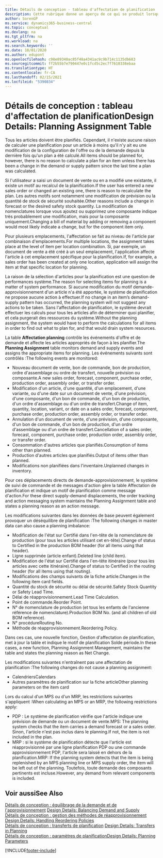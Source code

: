```yaml
---
title: Détails de conception - tableau d'affectation de planification | Microsoft Docs
description: Cette rubrique donne un aperçu de ce qui se produit lorsque vous modifiez la planification d'un article.
author: SorenGP
ms.service: dynamics365-business-central
ms.topic: conceptual
ms.devlang: na
ms.tgt_pltfrm: na
ms.workload: na
ms.search.keywords: ''
ms.date: 10/01/2020
ms.author: edupont
ms.openlocfilehash: c98e89340ac85f48a4341ac9c9b714c1135db683
ms.sourcegitcommit: ff2b55b7e790447e0c1fcd5c2ec7f7610338ebaa
ms.translationtype: HT
ms.contentlocale: fr-CA
ms.lasthandoff: 02/15/2021
ms.locfileid: "5390834"
---
```

# <a name="design-details-planning-assignment-table"></a><span data-ttu-id="8c4d7-103">Détails de conception : tableau d'affectation de planification</span><span class="sxs-lookup"><span data-stu-id="8c4d7-103">Design Details: Planning Assignment Table</span></span>
<span data-ttu-id="8c4d7-104">Tous les articles doivent être planifiés. Cependant, il n'existe aucune raison de calculer une planification pour un article à moins qu'il n'y ait eu une modification de la configuration de l'offre ou de la demande depuis la dernière fois qu'un plan a été calculé.</span><span class="sxs-lookup"><span data-stu-id="8c4d7-104">All items should be planned for, however, there is no reason to calculate a plan for an item unless there has been a change in the demand or supply pattern since the last time a plan was calculated.</span></span>  

<span data-ttu-id="8c4d7-105">Si l'utilisateur a saisi un document de vente ou en a modifié une existante, il existe un motif au recalcul de la planification.</span><span class="sxs-lookup"><span data-stu-id="8c4d7-105">If the user has entered a new sales order or changed an existing one, there is reason to recalculate the plan.</span></span> <span data-ttu-id="8c4d7-106">Les autres motifs sont notamment une modification de prévision ou la quantité de stock de sécurité souhaitée.</span><span class="sxs-lookup"><span data-stu-id="8c4d7-106">Other reasons include a change in forecast or the desired safety stock quantity.</span></span> <span data-ttu-id="8c4d7-107">La modification de nomenclatures lorsque vous ajoutez ou supprimez une composante indique très probablement une modification, mais pour la composante uniquement.</span><span class="sxs-lookup"><span data-stu-id="8c4d7-107">Changing a bill of material by adding or removing a component would most likely indicate a change, but for the component item only.</span></span>  

<span data-ttu-id="8c4d7-108">Pour plusieurs emplacements, l'affectation se fait au niveau de l'article par combinaison d'emplacements.</span><span class="sxs-lookup"><span data-stu-id="8c4d7-108">For multiple locations, the assignment takes place at the level of item per location combination.</span></span> <span data-ttu-id="8c4d7-109">Si, par exemple, un document de vente a été créé à un seul emplacement, l'application affecte l'article à cet emplacement spécifique pour la planification.</span><span class="sxs-lookup"><span data-stu-id="8c4d7-109">If, for example, a sales order has been created at only one location, application will assign the item at that specific location for planning.</span></span>  

<span data-ttu-id="8c4d7-110">La raison de la sélection d'articles pour la planification est une question de performances système.</span><span class="sxs-lookup"><span data-stu-id="8c4d7-110">The reason for selecting items for planning is a matter of system performance.</span></span> <span data-ttu-id="8c4d7-111">Si aucune modification du motif demande-approvisionnement d'un article n'a été apportée, le système de planification ne propose aucune action à effectuer.</span><span class="sxs-lookup"><span data-stu-id="8c4d7-111">If no change in an item’s demand-supply pattern has occurred, the planning system will not suggest any actions to be taken.</span></span> <span data-ttu-id="8c4d7-112">Sans l'affectation de planification, le système devrait effectuer les calculs pour tous les articles afin de déterminer quoi planifier, et cela purgerait des ressources du système.</span><span class="sxs-lookup"><span data-stu-id="8c4d7-112">Without the planning assignment, the system would have to perform the calculations for all items in order to find out what to plan for, and that would drain system resources.</span></span>  

<span data-ttu-id="8c4d7-113">La table **Affectation planning** contrôle les événements d'offre et de demande et affecte les articles appropriés de façon à les planifier.</span><span class="sxs-lookup"><span data-stu-id="8c4d7-113">The **Planning Assignment** table monitors demand and supply events and assigns the appropriate items for planning.</span></span> <span data-ttu-id="8c4d7-114">Les événements suivants sont contrôlés :</span><span class="sxs-lookup"><span data-stu-id="8c4d7-114">The following events are monitored:</span></span>  

* <span data-ttu-id="8c4d7-115">Nouveau document de vente, bon de commande, bon de production, ordre d'assemblage ou ordre de transfert, nouvelle prévision ou composante.</span><span class="sxs-lookup"><span data-stu-id="8c4d7-115">A new sales order, forecast, component, purchase order, production order, assembly order, or transfer order.</span></span>  
* <span data-ttu-id="8c4d7-116">Modification d'un article, d'une quantité, d'un emplacement, d'une variante, ou d'une date sur un document de vente, d'une prévision, d'une composante, d'un bon de commande, d'un bon de production, d'un ordre d'assemblage ou d'un ordre de transfert.</span><span class="sxs-lookup"><span data-stu-id="8c4d7-116">Change of item, quantity, location, variant, or date on a sales order, forecast, component, purchase order, production order, assembly order, or transfer order.</span></span>  
* <span data-ttu-id="8c4d7-117">Annulation d'un document de vente, d'une prévision, d'une composante, d'un bon de commande, d'un bon de production, d'un ordre d'assemblage ou d'un ordre de transfert.</span><span class="sxs-lookup"><span data-stu-id="8c4d7-117">Cancellation of a sales order, forecast, component, purchase order, production order, assembly order, or transfer order.</span></span>  
* <span data-ttu-id="8c4d7-118">Consommation d'autres articles que planifiés.</span><span class="sxs-lookup"><span data-stu-id="8c4d7-118">Consumption of items other than planned.</span></span>  
* <span data-ttu-id="8c4d7-119">Production d'autres articles que planifiés.</span><span class="sxs-lookup"><span data-stu-id="8c4d7-119">Output of items other than planned.</span></span>  
* <span data-ttu-id="8c4d7-120">Modifications non planifiées dans l'inventaire.</span><span class="sxs-lookup"><span data-stu-id="8c4d7-120">Unplanned changes in inventory.</span></span>  

<span data-ttu-id="8c4d7-121">Pour ces déplacements directs de demande-approvisionnement, le système de suivi de commande et de messages d'action gère la table Affectation de planification et indique un motif de planification comme message d'action.</span><span class="sxs-lookup"><span data-stu-id="8c4d7-121">For these direct supply-demand displacements, the order tracking and action messaging system maintains the Planning Assignment table and states a planning reason as an action message.</span></span>  

<span data-ttu-id="8c4d7-122">Les modifications suivantes dans les données de base peuvent également provoquer un déséquilibre de planification :</span><span class="sxs-lookup"><span data-stu-id="8c4d7-122">The following changes in master data can also cause a planning imbalance:</span></span>  

* <span data-ttu-id="8c4d7-123">Modification de l'état sur Certifié dans l'en-tête de la nomenclature de production (pour tous les articles utilisant cet en-tête).</span><span class="sxs-lookup"><span data-stu-id="8c4d7-123">Change of status to Certified in the production BOM header (for all items using that header).</span></span>  
* <span data-ttu-id="8c4d7-124">Ligne supprimée (article enfant).</span><span class="sxs-lookup"><span data-stu-id="8c4d7-124">Deleted line (child item).</span></span>  
* <span data-ttu-id="8c4d7-125">Modification de l'état sur Certifié dans l'en-tête itinéraire (pour tous les articles avec cette itinéraire).</span><span class="sxs-lookup"><span data-stu-id="8c4d7-125">Change of status to Certified in the routing header (for all items using that routing).</span></span>  
* <span data-ttu-id="8c4d7-126">Modifications des champs suivants de la fiche article.</span><span class="sxs-lookup"><span data-stu-id="8c4d7-126">Changes in the following item card fields.</span></span>  
* <span data-ttu-id="8c4d7-127">Quantité du stock de sécurité ou délai de sécurité.</span><span class="sxs-lookup"><span data-stu-id="8c4d7-127">Safety Stock Quantity or Safety Lead Time.</span></span>  
* <span data-ttu-id="8c4d7-128">Délai de réapprovisionnement.</span><span class="sxs-lookup"><span data-stu-id="8c4d7-128">Lead Time Calculation.</span></span>  
* <span data-ttu-id="8c4d7-129">Point de commande.</span><span class="sxs-lookup"><span data-stu-id="8c4d7-129">Reorder Point.</span></span>  
* <span data-ttu-id="8c4d7-130">N° de nomenclature de production (et tous les enfants de l'ancienne référence de nomenclature).</span><span class="sxs-lookup"><span data-stu-id="8c4d7-130">Production BOM No. (and all children of old BOM reference).</span></span>  
* <span data-ttu-id="8c4d7-131">N° procédure</span><span class="sxs-lookup"><span data-stu-id="8c4d7-131">Routing No.</span></span>  
* <span data-ttu-id="8c4d7-132">Méthode de réapprovisionnement.</span><span class="sxs-lookup"><span data-stu-id="8c4d7-132">Reordering Policy.</span></span>  

<span data-ttu-id="8c4d7-133">Dans ces cas, une nouvelle fonction, Gestion d'affectation de planification, met à jour la table et indique le motif de planification Solde période.</span><span class="sxs-lookup"><span data-stu-id="8c4d7-133">In these cases, a new function, Planning Assignment Management, maintains the table and states the planning reason as Net Change.</span></span>  

<span data-ttu-id="8c4d7-134">Les modifications suivantes n'entraînent pas une affectation de planification :</span><span class="sxs-lookup"><span data-stu-id="8c4d7-134">The following changes do not cause a planning assignment:</span></span>  

* <span data-ttu-id="8c4d7-135">Calendriers</span><span class="sxs-lookup"><span data-stu-id="8c4d7-135">Calendars</span></span>  
* <span data-ttu-id="8c4d7-136">Autres paramètres de planification sur la fiche article</span><span class="sxs-lookup"><span data-stu-id="8c4d7-136">Other planning parameters on the item card</span></span>  

<span data-ttu-id="8c4d7-137">Lors du calcul d'un MPS ou d'un MRP, les restrictions suivantes s'appliquent :</span><span class="sxs-lookup"><span data-stu-id="8c4d7-137">When calculating an MPS or an MRP, the following restrictions apply:</span></span>  

* <span data-ttu-id="8c4d7-138">PDP : Le système de planification vérifie que l'article indique une prévision de demande ou un document de vente.</span><span class="sxs-lookup"><span data-stu-id="8c4d7-138">MPS: The planning system checks that the item carries a demand forecast or a sales order.</span></span> <span data-ttu-id="8c4d7-139">Sinon, l'article n'est pas inclus dans le planning.</span><span class="sxs-lookup"><span data-stu-id="8c4d7-139">If not, the item is not included in the plan.</span></span>  
* <span data-ttu-id="8c4d7-140">MRP : si le système de planification détecte que l'article est réapprovisionné par une ligne planification PDP ou une commande approvisionnement PDP, l'article sera laissé en dehors de la planification.</span><span class="sxs-lookup"><span data-stu-id="8c4d7-140">MRP: If the planning system detects that the item is being replenished by an MPS planning line or MPS supply order, the item will be left out of the planning.</span></span> <span data-ttu-id="8c4d7-141">Toutefois, toute demande des composants pertinents est incluse.</span><span class="sxs-lookup"><span data-stu-id="8c4d7-141">However, any demand from relevant components is included.</span></span>  

## <a name="see-also"></a><span data-ttu-id="8c4d7-142">Voir aussi</span><span class="sxs-lookup"><span data-stu-id="8c4d7-142">See Also</span></span>  
<span data-ttu-id="8c4d7-143">[Détails de conception : équilibrage de la demande et de l'approvisionnement](design-details-balancing-demand-and-supply.md) </span><span class="sxs-lookup"><span data-stu-id="8c4d7-143">[Design Details: Balancing Demand and Supply](design-details-balancing-demand-and-supply.md) </span></span>  
<span data-ttu-id="8c4d7-144">[Détails de conception : gestion des méthodes de réapprovisionnement](design-details-handling-reordering-policies.md) </span><span class="sxs-lookup"><span data-stu-id="8c4d7-144">[Design Details: Handling Reordering Policies](design-details-handling-reordering-policies.md) </span></span>  
<span data-ttu-id="8c4d7-145">[Détails de conception : transferts de planification](design-details-transfers-in-planning.md) </span><span class="sxs-lookup"><span data-stu-id="8c4d7-145">[Design Details: Transfers in Planning](design-details-transfers-in-planning.md) </span></span>  
[<span data-ttu-id="8c4d7-146">Détails de conception : paramètres de planification</span><span class="sxs-lookup"><span data-stu-id="8c4d7-146">Design Details: Planning Parameters</span></span>](design-details-planning-parameters.md)  


[!INCLUDE[footer-include](includes/footer-banner.md)]